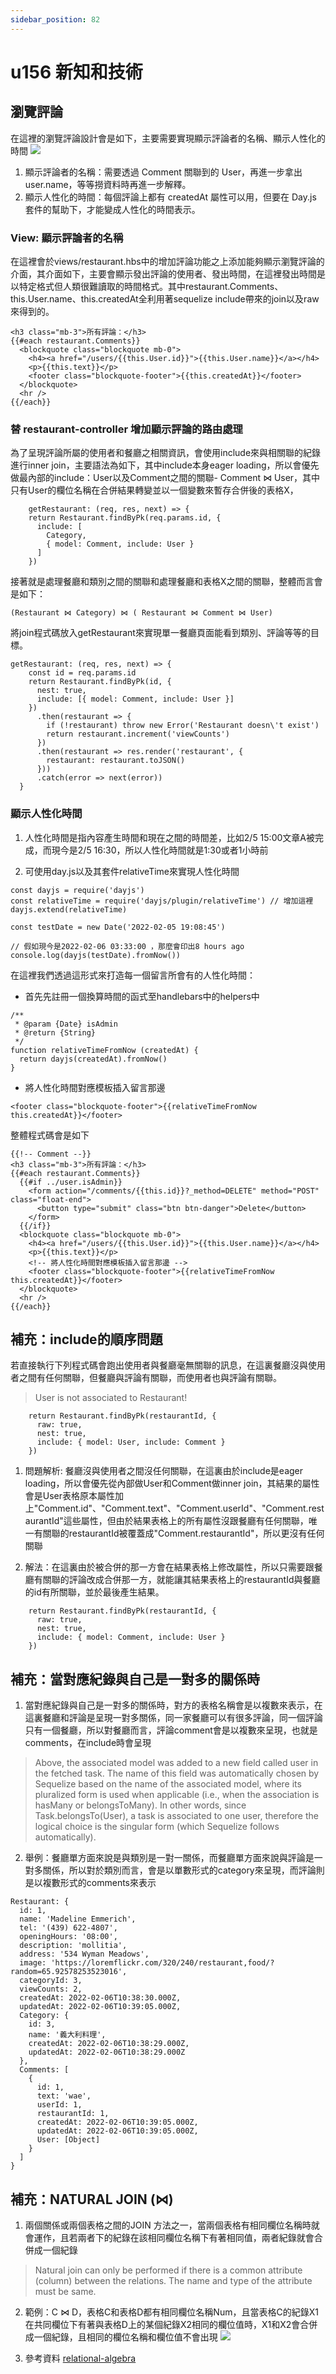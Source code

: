```yaml
---
sidebar_position: 82
---
```


# u156 新知和技術


## 瀏覽評論
在這裡的瀏覽評論設計會是如下，主要需要實現顯示評論者的名稱、顯示人性化的時間
![](https://res.cloudinary.com/dqfxgtyoi/image/upload/v1644081558/blog/deployment/commentRead_sitthh.png)
1. 顯示評論者的名稱：需要透過 Comment 關聯到的 User，再進一步拿出 user.name，等等撈資料時再進一步解釋。
2. 顯示人性化的時間：每個評論上都有 createdAt 屬性可以用，但要在 Day.js 套件的幫助下，才能變成人性化的時間表示。




### View: 顯示評論者的名稱
在這裡會於views/restaurant.hbs中的增加評論功能之上添加能夠顯示瀏覽評論的介面，其介面如下，主要會顯示發出評論的使用者、發出時間，在這裡發出時間是以特定格式但人類很難讀取的時間格式。其中restaurant.Comments、this.User.name、this.createdAt全利用著sequelize include帶來的join以及raw來得到的。
```
<h3 class="mb-3">所有評論：</h3>
{{#each restaurant.Comments}}
  <blockquote class="blockquote mb-0">
    <h4><a href="/users/{{this.User.id}}">{{this.User.name}}</a></h4>
    <p>{{this.text}}</p>
    <footer class="blockquote-footer">{{this.createdAt}}</footer>
  </blockquote>
  <hr />
{{/each}}
```



### 替 restaurant-controller 增加顯示評論的路由處理
為了呈現評論所屬的使用者和餐廳之相關資訊，會使用include來與相關聯的紀錄進行inner join，主要語法為如下，其中include本身eager loading，所以會優先做最內部的include：User以及Comment之間的關聯- Comment ⋈ User，其中只有User的欄位名稱在合併結果轉變並以一個變數來暫存合併後的表格X，
```
    getRestaurant: (req, res, next) => {
    return Restaurant.findByPk(req.params.id, {
      include: [ 
        Category,
        { model: Comment, include: User }
      ]
    })
```
接著就是處理餐廳和類別之間的關聯和處理餐廳和表格X之間的關聯，整體而言會是如下：
```
(Restaurant ⋈ Category) ⋈ ( Restaurant ⋈ Comment ⋈ User)
```

將join程式碼放入getRestaurant來實現單一餐廳頁面能看到類別、評論等等的目標。

```
getRestaurant: (req, res, next) => {
    const id = req.params.id
    return Restaurant.findByPk(id, {
      nest: true,
      include: [{ model: Comment, include: User }]
    })
      .then(restaurant => {
        if (!restaurant) throw new Error('Restaurant doesn\'t exist')
        return restaurant.increment('viewCounts')
      })
      .then(restaurant => res.render('restaurant', {
        restaurant: restaurant.toJSON()
      }))
      .catch(error => next(error))
  }
```


### 顯示人性化時間
1. 人性化時間是指內容產生時間和現在之間的時間差，比如2/5 15:00文章A被完成，而現今是2/5 16:30，所以人性化時間就是1:30或者1小時前

2. 可使用day.js以及其套件relativeTime來實現人性化時間
```
const dayjs = require('dayjs')
const relativeTime = require('dayjs/plugin/relativeTime') // 增加這裡
dayjs.extend(relativeTime)

const testDate = new Date('2022-02-05 19:08:45')

// 假如現今是2022-02-06 03:33:00 ，那麼會印出8 hours ago
console.log(dayjs(testDate).fromNow()) 
```

在這裡我們透過這形式來打造每一個留言所會有的人性化時間：
  - 首先先註冊一個換算時間的函式至handlebars中的helpers中
```
/**
 * @param {Date} isAdmin
 * @return {String}
 */
function relativeTimeFromNow (createdAt) {
  return dayjs(createdAt).fromNow()
}
```
  - 將人性化時間對應模板插入留言那邊
```
<footer class="blockquote-footer">{{relativeTimeFromNow this.createdAt}}</footer>
```

  整體程式碼會是如下
```
{{!-- Comment --}}
<h3 class="mb-3">所有評論：</h3>
{{#each restaurant.Comments}}
  {{#if ../user.isAdmin}}
    <form action="/comments/{{this.id}}?_method=DELETE" method="POST" class="float-end">
      <button type="submit" class="btn btn-danger">Delete</button>
    </form>
  {{/if}}
  <blockquote class="blockquote mb-0">
    <h4><a href="/users/{{this.User.id}}">{{this.User.name}}</a></h4>
    <p>{{this.text}}</p>
    <!-- 將人性化時間對應模板插入留言那邊 -->
    <footer class="blockquote-footer">{{relativeTimeFromNow this.createdAt}}</footer>
  </blockquote>
  <hr />
{{/each}}
```


## 補充：include的順序問題
若直接執行下列程式碼會跑出使用者與餐廳毫無關聯的訊息，在這裏餐廳沒與使用者之間有任何關聯，但餐廳與評論有關聯，而使用者也與評論有關聯。
> User is not associated to Restaurant!
```
    return Restaurant.findByPk(restaurantId, {
      raw: true,
      nest: true,
      include: { model: User, include: Comment }
    })
```
1. 問題解析: 餐廳沒與使用者之間沒任何關聯，在這裏由於include是eager loading，所以會優先從內部做User和Comment做inner join，其結果的屬性會是User表格原本屬性加上"Comment.id"、"Comment.text"、"Comment.userId"、"Comment.restaurantId"這些屬性，但由於結果表格上的所有屬性沒跟餐廳有任何關聯，唯一有關聯的restaurantId被覆蓋成"Comment.restaurantId"，所以更沒有任何關聯


2. 解法：在這裏由於被合併的那一方會在結果表格上修改屬性，所以只需要跟餐廳有關聯的評論改成合併那一方，就能讓其結果表格上的restaurantId與餐廳的id有所關聯，並於最後產生結果。
```
    return Restaurant.findByPk(restaurantId, {
      raw: true,
      nest: true,
      include: { model: Comment, include: User }
    })
```


## 補充：當對應紀錄與自己是一對多的關係時
1. 當對應紀錄與自己是一對多的關係時，對方的表格名稱會是以複數來表示，在這裏餐廳和評論是呈現一對多關係，同一家餐廳可以有很多評論，同一個評論只有一個餐廳，所以對餐廳而言，評論comment會是以複數來呈現，也就是comments，在include時會呈現
> Above, the associated model was added to a new field called user in the fetched task. The name of this field was automatically chosen by Sequelize based on the name of the associated model, where its pluralized form is used when applicable (i.e., when the association is hasMany or belongsToMany). In other words, since Task.belongsTo(User), a task is associated to one user, therefore the logical choice is the singular form (which Sequelize follows automatically).

2. 舉例：餐廳單方面來說是與類別是一對一關係，而餐廳單方面來說與評論是一對多關係，所以對於類別而言，會是以單數形式的category來呈現，而評論則是以複數形式的comments來表示

```
Restaurant: {
  id: 1,
  name: 'Madeline Emmerich',
  tel: '(439) 622-4807',
  openingHours: '08:00',
  description: 'mollitia',
  address: '534 Wyman Meadows',
  image: 'https://loremflickr.com/320/240/restaurant,food/?random=65.92578253523016',
  categoryId: 3,
  viewCounts: 2,
  createdAt: 2022-02-06T10:38:30.000Z,
  updatedAt: 2022-02-06T10:39:05.000Z,
  Category: {
    id: 3,
    name: '義大利料理',
    createdAt: 2022-02-06T10:38:29.000Z,
    updatedAt: 2022-02-06T10:38:29.000Z
  },
  Comments: [
    {
      id: 1,
      text: 'wae',
      userId: 1,
      restaurantId: 1,
      createdAt: 2022-02-06T10:39:05.000Z,
      updatedAt: 2022-02-06T10:39:05.000Z,
      User: [Object]
    }
  ]
}

```

## 補充：NATURAL JOIN (⋈)
1. 兩個關係或兩個表格之間的JOIN 方法之一，當兩個表格有相同欄位名稱時就會運作，且若兩者下的紀錄在該相同欄位名稱下有著相同值，兩者紀錄就會合併成一個紀錄
> Natural join can only be performed if there is a common attribute (column) between the relations. The name and type of the attribute must be same.

2. 範例：C ⋈ D，表格C和表格D都有相同欄位名稱Num，且當表格C的紀錄X1在共同欄位下有著與表格D上的某個紀錄X2相同的欄位值時，X1和X2會合併成一個紀錄，且相同的欄位名稱和欄位值不會出現
![](https://res.cloudinary.com/dqfxgtyoi/image/upload/v1644148351/blog/database/join/naturalJoin_mmv1mw.png)

3. 參考資料
[relational-algebra](https://www.guru99.com/relational-algebra-dbms.html#9)